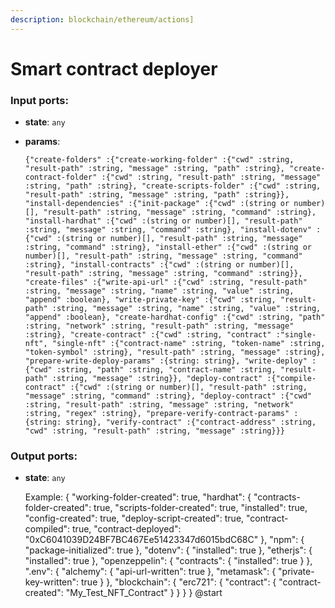 ```yaml
---
description: blockchain/ethereum/actions]
---
```


# Smart contract deployer

### Input ports:

* __state__: `any`


* __params__: 
    ```
    {"create-folders" :{"create-working-folder" :{"cwd" :string, "result-path" :string, "message" :string, "path" :string}, "create-contract-folder" :{"cwd" :string, "result-path" :string, "message" :string, "path" :string}, "create-scripts-folder" :{"cwd" :string, "result-path" :string, "message" :string, "path" :string}}, "install-dependencies" :{"init-package" :{"cwd" :(string or number)[], "result-path" :string, "message" :string, "command" :string}, "install-hardhat" :{"cwd" :(string or number)[], "result-path" :string, "message" :string, "command" :string}, "install-dotenv" :{"cwd" :(string or number)[], "result-path" :string, "message" :string, "command" :string}, "install-ether" :{"cwd" :(string or number)[], "result-path" :string, "message" :string, "command" :string}, "install-contracts" :{"cwd" :(string or number)[], "result-path" :string, "message" :string, "command" :string}}, "create-files" :{"write-api-url" :{"cwd" :string, "result-path" :string, "message" :string, "name" :string, "value" :string, "append" :boolean}, "write-private-key" :{"cwd" :string, "result-path" :string, "message" :string, "name" :string, "value" :string, "append" :boolean}, "create-hardhat-config" :{"cwd" :string, "path" :string, "network" :string, "result-path" :string, "message" :string}, "create-contract" :{"cwd" :string, "contract" :"single-nft", "single-nft" :{"contract-name" :string, "token-name" :string, "token-symbol" :string}, "result-path" :string, "message" :string}, "prepare-write-deploy-params" :{string: string}, "write-deploy" :{"cwd" :string, "path" :string, "contract-name" :string, "result-path" :string, "message" :string}}, "deploy-contract" :{"compile-contract" :{"cwd" :(string or number)[], "result-path" :string, "message" :string, "command" :string}, "deploy-contract" :{"cwd" :string, "result-path" :string, "message" :string, "network" :string, "regex" :string}, "prepare-verify-contract-params" :{string: string}, "verify-contract" :{"contract-address" :string, "cwd" :string, "result-path" :string, "message" :string}}}
    ```

### Output ports:

* __state__: `any`

    Example: 
    {
      "working-folder-created": true,
      "hardhat": {
        "contracts-folder-created": true,
        "scripts-folder-created": true,
        "installed": true,
        "config-created": true,
        "deploy-script-created": true,
        "contract-compiled": true,
        "contract-deployed": "0xC6041039D24BF7BC467Ee51423347d6015bdC68C"
      },
      "npm": {
        "package-initialized": true
      },
      "dotenv": {
        "installed": true
      },
      "etherjs": {
        "installed": true
      },
      "openzeppelin": {
        "contracts": {
          "installed": true
        }
      },
      ".env": {
        "alchemy": {
          "api-url-written": true
        },
        "metamask": {
          "private-key-written": true
        }
      },
      "blockchain": {
        "erc721": {
          "contract": {
            "contract-created": "My_Test_NFT_Contract"
          }
        }
      }
    } @start

